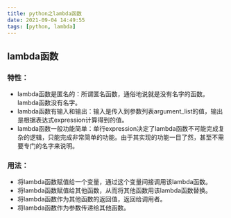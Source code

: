 ```yaml
---
title: python之lambda函数
date: 2021-09-04 14:49:55
tags: [python, lambda]
---
```




## lambda函数

### 特性：

- lambda函数是匿名的：所谓匿名函数，通俗地说就是没有名字的函数。lambda函数没有名字。
- lambda函数有输入和输出：输入是传入到参数列表argument_list的值，输出是根据表达式expression计算得到的值。
- lambda函数一般功能简单：单行expression决定了lambda函数不可能完成复杂的逻辑，只能完成非常简单的功能。由于其实现的功能一目了然，甚至不需要专门的名字来说明。

### 用法：

- 将lambda函数赋值给一个变量，通过这个变量间接调用该lambda函数。
- 将lambda函数赋值给其他函数，从而将其他函数用该lambda函数替换。
- 将lambda函数作为其他函数的返回值，返回给调用者。
- 将lambda函数作为参数传递给其他函数。
